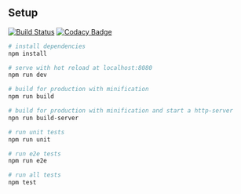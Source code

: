 ## Setup

[![Build Status](https://travis-ci.org/starkland/omosca.svg?branch=master)](https://travis-ci.org/starkland/omosca) [![Codacy Badge](https://api.codacy.com/project/badge/Grade/068eb7197685459ab73321ffeb139c1c)](https://www.codacy.com/app/Starkland/omosca?utm_source=github.com&amp;utm_medium=referral&amp;utm_content=starkland/omosca&amp;utm_campaign=Badge_Grade)


``` bash
# install dependencies
npm install

# serve with hot reload at localhost:8080
npm run dev

# build for production with minification
npm run build

# build for production with minification and start a http-server
npn run build-server

# run unit tests
npm run unit

# run e2e tests
npm run e2e

# run all tests
npm test
```
